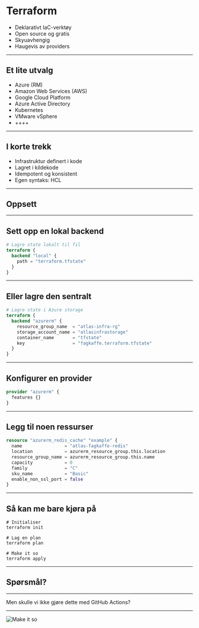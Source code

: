 # Terraform

* Deklarativt IaC-verktøy
* Open source og gratis
* Skyuavhengig
* Haugevis av providers

---

## Et lite utvalg

* Azure (RM)
* Amazon Web Services (AWS)
* Google Cloud Platform
* Azure Active Directory
* Kubernetes
* VMware vSphere
* ++++

---

## I korte trekk

* Infrastruktur definert i kode
* Lagret i kildekode
* Idempotent og konsistent
* Egen syntaks: HCL

---

## Oppsett

---

## Sett opp en lokal backend

```terraform
# Lagre state lokalt til fil
terraform {
  backend "local" {
    path = "terraform.tfstate"
  }
}
```
<!-- .element: class="fragment" -->

---

## Eller lagre den sentralt

```terraform
# Lagre state i Azure storage
terraform {
  backend "azurerm" {
    resource_group_name  = "atlas-infra-rg"
    storage_account_name = "atlasinfrastorage"
    container_name       = "tfstate"
    key                  = "fagkaffe.terraform.tfstate"
  }
}
```
<!-- .element: class="fragment" -->

---

## Konfigurer en provider

```terraform
provider "azurerm" {
  features {}
}
```

---

## Legg til noen ressurser

```terraform
resource "azurerm_redis_cache" "example" {
  name                = "atlas-fagkaffe-redis"
  location            = azurerm_resource_group.this.location
  resource_group_name = azurerm_resource_group.this.name
  capacity            = 0
  family              = "C"
  sku_name            = "Basic"
  enable_non_ssl_port = false
}
```

---

## Så kan me bare kjøra på

```console
# Initialiser
terraform init
```

```console
# Lag en plan
terraform plan
```

```console
# Make it so
terraform apply
```

---

## Spørsmål?

---

Men skulle vi ikke gjøre dette med GitHub Actions?

---

![Make it so](content/images/picard.jpg)
